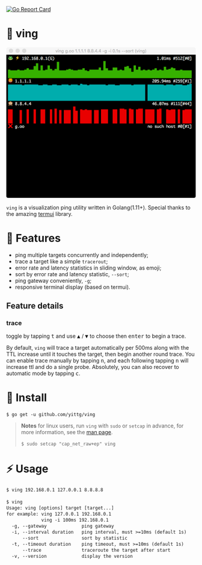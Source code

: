 [![Go Report Card](https://goreportcard.com/badge/github.com/yittg/ving)](https://goreportcard.com/report/github.com/yittg/ving)

# 🐸 ving

![](./assets/screenshot.png)

`ving` is a visualization ping utility written in Golang(1.11+).
Special thanks to the amazing [termui](https://github.com/gizak/termui) library.

# 🦁 Features

* ping multiple targets concurrently and independently;
* trace a target like a simple `tracerout`;
* error rate and latency statistics in sliding window, as emoji;
* sort by error rate and latency statistic, `--sort`;
* ping gateway conveniently, `-g`;
* responsive terminal display (based on termui).

## Feature details

### trace

toggle by tapping <kbd>t</kbd> and use <kbd>▲</kbd> / <kbd>▼</kbd> to choose then <kbd>enter</kbd> to begin a trace.

By default, `ving` will trace a target automatically per 500ms along with the TTL increase until it touches the target, then begin another round trace.
You can enable trace manually by tapping <kbd>n</kbd>, and each following tapping <kbd>n</kbd> will increase ttl and do a single probe.
Absolutely, you can also recover to automatic mode by tapping <kbd>c</kbd>.


# 🙈 Install

```
$ go get -u github.com/yittg/ving
```

> __Notes__ for linux users, run `ving` with `sudo` or `setcap` in advance, 
for more information, see the [man page](http://linux.die.net/man/7/capabilities).
>
>    ```
>    $ sudo setcap "cap_net_raw+ep" ving
>    ``` 

# ⚡ Usage

```
$ ving 192.168.0.1 127.0.0.1 8.8.8.8

$ ving
Usage: ving [options] target [target...]
for example: ving 127.0.0.1 192.168.0.1
             ving -i 100ms 192.168.0.1
  -g, --gateway             ping gateway
  -i, --interval duration   ping interval, must >=10ms (default 1s)
      --sort                sort by statistic
  -t, --timeout duration    ping timeout, must >=10ms (default 1s)
      --trace               traceroute the target after start
  -v, --version             display the version
```



